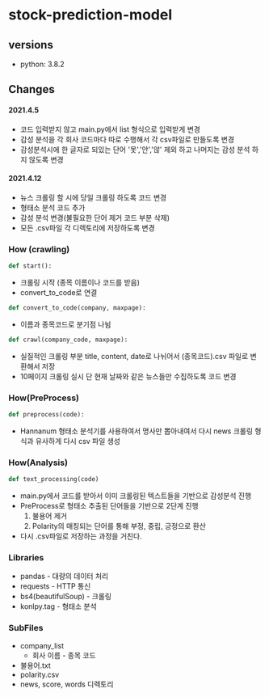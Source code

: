 # stock-prediction-model

## versions
- python: 3.8.2

## Changes

#### 2021.4.5

- 코드 입력받지 않고 main.py에서 list 형식으로 입력받게 변경
- 감성 분석을 각 회사 코드마다 따로 수행해서 각 csv파일로 만들도록 변경
- 감성분석시에 한 글자로 되있는 단어 '못','안','않' 제외 하고 나머지는 감성 분석 하지 않도록 변경

#### 2021.4.12

- 뉴스 크롤링 할 시에 당일 크롤링 하도록 코드 변경
- 형태소 분석 코드 추가
- 감성 분석 변경(불필요한 단어 제거 코드 부분 삭제)
- 모든 .csv파일 각 디렉토리에 저장하도록 변경

### How (crawling)

```python
def start():
```

- 크롤링 시작 (종목 이름이나 코드를 받음)
- convert_to_code로 연결

```python
def convert_to_code(company, maxpage):
```

- 이름과 종목코드로 분기점 나뉨

```python
def crawl(company_code, maxpage):
```

- 실질적인 크롤링 부분 title, content, date로 나뉘어서 (종목코드).csv 파일로 변환해서 저장
- 10페이지 크롤링 실시 단 현재 날짜와 같은 뉴스들만 수집하도록 코드 변경

### How(PreProcess)

```python
def preprocess(code):
```

- Hannanum 형태소 분석기를 사용하여서 명사만 뽑아내여서 다시 news 크롤링 형식과 유사하게 다시 csv 파일 생성

### How(Analysis)

```python
def text_processing(code)
```

- main.py에서 코드를 받아서 이미 크롤링된 텍스트들을 기반으로 감성분석 진행
- PreProcess로 형태소 추출된 단어들을 기반으로 2단계 진행
  1. 불용어 제거
  2. Polarity의 매칭되는 단어를 통해 부정, 중립, 긍정으로 환산
- 다시 .csv파일로 저장하는 과정을 거친다.

### Libraries

- pandas - 대량의 데이터 처리
- requests - HTTP 통신
- bs4(beautifulSoup) - 크롤링
- konlpy.tag - 형태소 분석

### SubFiles

- company_list 
  - 회사 이름 - 종목 코드
- 불용어.txt
- polarity.csv
- news, score, words 디렉토리